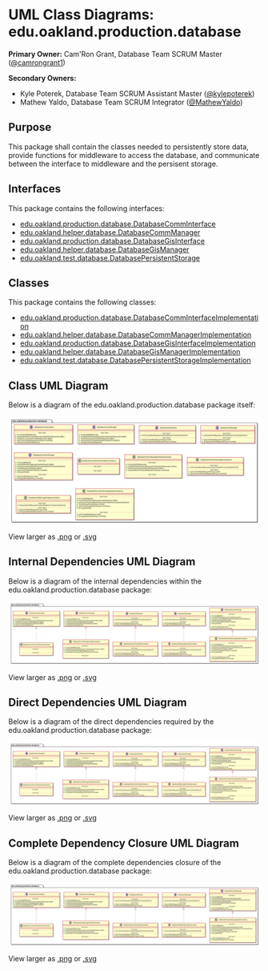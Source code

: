 # UML Class Diagrams: edu.oakland.production.database

**Primary Owner:** Cam'Ron Grant, Database Team SCRUM Master ([@camrongrant1](https://github.com/camrongrant1/))

**Secondary Owners:**

- Kyle Poterek, Database Team SCRUM Assistant Master ([@kylepoterek](https://github.com/kylepoterek/))
- Mathew Yaldo, Database Team SCRUM Integrator ([@MathewYaldo](https://github.com/MathewYaldo/))

## Purpose

This package shall contain the classes needed to persistently store data, provide functions for middleware to access the database, and communicate between the interface to middleware and the persisent storage.

## Interfaces

This package contains the following interfaces:

- [edu.oakland.production.database.DatabaseCommInterface](DatabaseCommInterface)
- [edu.oakland.helper.database.DatabaseCommManager](DatabaseCommManager)
- [edu.oakland.production.database.DatabaseGisInterface](DatabaseGisInterface)
- [edu.oakland.helper.database.DatabaseGisManager](DatabaseGisManager)
- [edu.oakland.test.database.DatabasePersistentStorage](DatabasePersistentStorage)

## Classes

This package contains the following classes:

- [edu.oakland.production.database.DatabaseCommInterfaceImplementation](DatabaseCommInterfaceImplementation)
- [edu.oakland.helper.database.DatabaseCommManagerImplementation](DatabaseCommManagerImplementation)
- [edu.oakland.production.database.DatabaseGisInterfaceImplementation](DatabaseGisInterfaceImplementation)
- [edu.oakland.helper.database.DatabaseGisManagerImplementation](DatabaseGisManagerImplementation)
- [edu.oakland.test.database.DatabasePersistentStorageImplementation](DatabasePersistentStorageImplementation)

## Class UML Diagram

Below is a diagram of the edu.oakland.production.database package itself:

![edu.oakland.production.database](./DatabaseProductionPackage.svg)

View larger as [.png](./DatabaseProductionPackage.png) or [.svg](./DatabaseProductionPackage.svg)

## Internal Dependencies UML Diagram

Below is a diagram of the internal dependencies within the edu.oakland.production.database package:

![edu.oakland.production.database Internal Dependencies](./DatabaseProductionPackage_InternalDependencies.svg)

View larger as [.png](./DatabaseProductionPackage_InternalDependencies.png) or [.svg](./DatabaseProductionPackage_InternalDependencies.svg)

## Direct Dependencies UML Diagram

Below is a diagram of the direct dependencies required by the edu.oakland.production.database package:

![edu.oakland.production.database Direct Dependencies](./DatabaseProductionPackage_DirectDependencies.svg)

View larger as [.png](./DatabaseProductionPackage_DirectDependencies.png) or [.svg](./DatabaseProductionPackage_DirectDependencies.svg)

## Complete Dependency Closure UML Diagram

Below is a diagram of the complete dependencies closure of the edu.oakland.production.database package:

![edu.oakland.production.database Dependency Closure](./DatabaseProductionPackage_Closure.svg)

View larger as [.png](./DatabaseProductionPackage_Closure.png) or [.svg](./DatabaseProductionPackage_Closure.svg)
